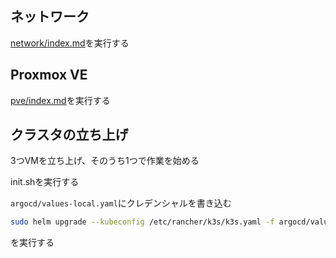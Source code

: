 ## ネットワーク

[network/index.md](network/index.md)を実行する

## Proxmox VE

[pve/index.md](pve/index.md)を実行する

## クラスタの立ち上げ

3つVMを立ち上げ、そのうち1つで作業を始める

init.shを実行する

`argocd/values-local.yaml`にクレデンシャルを書き込む

```bash
sudo helm upgrade --kubeconfig /etc/rancher/k3s/k3s.yaml -f argocd/values-local.yaml -i init argocd/
```

を実行する